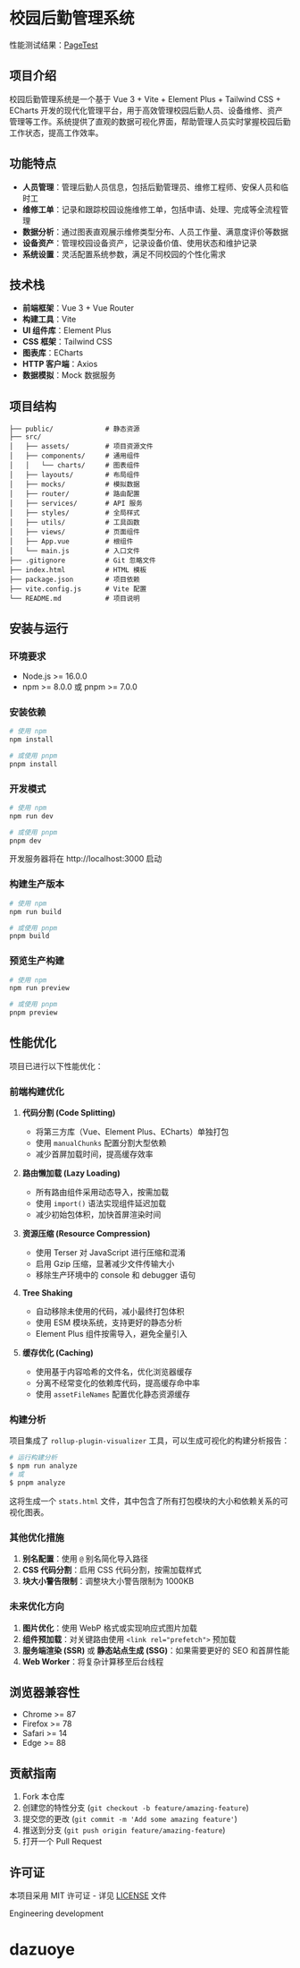 # 校园后勤管理系统

性能测试结果：[PageTest](https://pagespeed.web.dev/analysis/https-liangdengwang-github-io-eng-dev/tm8pdh2uik?form_factor=desktop)

## 项目介绍

校园后勤管理系统是一个基于 Vue 3 + Vite + Element Plus + Tailwind CSS + ECharts 开发的现代化管理平台，用于高效管理校园后勤人员、设备维修、资产管理等工作。系统提供了直观的数据可视化界面，帮助管理人员实时掌握校园后勤工作状态，提高工作效率。

## 功能特点

- **人员管理**：管理后勤人员信息，包括后勤管理员、维修工程师、安保人员和临时工
- **维修工单**：记录和跟踪校园设施维修工单，包括申请、处理、完成等全流程管理
- **数据分析**：通过图表直观展示维修类型分布、人员工作量、满意度评价等数据
- **设备资产**：管理校园设备资产，记录设备价值、使用状态和维护记录
- **系统设置**：灵活配置系统参数，满足不同校园的个性化需求

## 技术栈

- **前端框架**：Vue 3 + Vue Router
- **构建工具**：Vite
- **UI 组件库**：Element Plus
- **CSS 框架**：Tailwind CSS
- **图表库**：ECharts
- **HTTP 客户端**：Axios
- **数据模拟**：Mock 数据服务

## 项目结构

```
├── public/             # 静态资源
├── src/
│   ├── assets/         # 项目资源文件
│   ├── components/     # 通用组件
│   │   └── charts/     # 图表组件
│   ├── layouts/        # 布局组件
│   ├── mocks/          # 模拟数据
│   ├── router/         # 路由配置
│   ├── services/       # API 服务
│   ├── styles/         # 全局样式
│   ├── utils/          # 工具函数
│   ├── views/          # 页面组件
│   ├── App.vue         # 根组件
│   └── main.js         # 入口文件
├── .gitignore          # Git 忽略文件
├── index.html          # HTML 模板
├── package.json        # 项目依赖
├── vite.config.js      # Vite 配置
└── README.md           # 项目说明
```

## 安装与运行

### 环境要求

- Node.js >= 16.0.0
- npm >= 8.0.0 或 pnpm >= 7.0.0

### 安装依赖

```bash
# 使用 npm
npm install

# 或使用 pnpm
pnpm install
```

### 开发模式

```bash
# 使用 npm
npm run dev

# 或使用 pnpm
pnpm dev
```

开发服务器将在 http://localhost:3000 启动

### 构建生产版本

```bash
# 使用 npm
npm run build

# 或使用 pnpm
pnpm build
```

### 预览生产构建

```bash
# 使用 npm
npm run preview

# 或使用 pnpm
pnpm preview
```

## 性能优化

项目已进行以下性能优化：

### 前端构建优化

1. **代码分割 (Code Splitting)**
   - 将第三方库（Vue、Element Plus、ECharts）单独打包
   - 使用 `manualChunks` 配置分割大型依赖
   - 减少首屏加载时间，提高缓存效率

2. **路由懒加载 (Lazy Loading)**
   - 所有路由组件采用动态导入，按需加载
   - 使用 `import()` 语法实现组件延迟加载
   - 减少初始包体积，加快首屏渲染时间

3. **资源压缩 (Resource Compression)**
   - 使用 Terser 对 JavaScript 进行压缩和混淆
   - 启用 Gzip 压缩，显著减少文件传输大小
   - 移除生产环境中的 console 和 debugger 语句

4. **Tree Shaking**
   - 自动移除未使用的代码，减小最终打包体积
   - 使用 ESM 模块系统，支持更好的静态分析
   - Element Plus 组件按需导入，避免全量引入

5. **缓存优化 (Caching)**
   - 使用基于内容哈希的文件名，优化浏览器缓存
   - 分离不经常变化的依赖库代码，提高缓存命中率
   - 使用 `assetFileNames` 配置优化静态资源缓存

### 构建分析

项目集成了 `rollup-plugin-visualizer` 工具，可以生成可视化的构建分析报告：

```bash
# 运行构建分析
$ npm run analyze
# 或
$ pnpm analyze
```

这将生成一个 `stats.html` 文件，其中包含了所有打包模块的大小和依赖关系的可视化图表。

### 其他优化措施

1. **别名配置**：使用 `@` 别名简化导入路径
2. **CSS 代码分割**：启用 CSS 代码分割，按需加载样式
3. **块大小警告限制**：调整块大小警告限制为 1000KB

### 未来优化方向

1. **图片优化**：使用 WebP 格式或实现响应式图片加载
2. **组件预加载**：对关键路由使用 `<link rel="prefetch">` 预加载
3. **服务端渲染 (SSR)** 或 **静态站点生成 (SSG)**：如果需要更好的 SEO 和首屏性能
4. **Web Worker**：将复杂计算移至后台线程

## 浏览器兼容性

- Chrome >= 87
- Firefox >= 78
- Safari >= 14
- Edge >= 88

## 贡献指南

1. Fork 本仓库
2. 创建您的特性分支 (`git checkout -b feature/amazing-feature`)
3. 提交您的更改 (`git commit -m 'Add some amazing feature'`)
4. 推送到分支 (`git push origin feature/amazing-feature`)
5. 打开一个 Pull Request

## 许可证

本项目采用 MIT 许可证 - 详见 [LICENSE](LICENSE) 文件

Engineering development
# dazuoye
